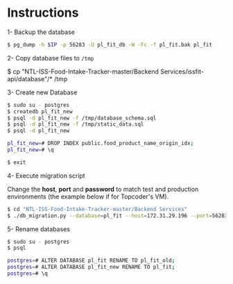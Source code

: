 # Instructions

1- Backup the database

```bash
$ pg_dump -h $IP -p 56283 -U pl_fit_db -W -Fc -f pl_fit.bak pl_fit 
```

2- Copy database files to `/tmp`

$ cp "NTL-ISS-Food-Intake-Tracker-master/Backend Services/issfit-api/database"/* /tmp

3- Create new Database

```bash
$ sudo su - postgres
$ createdb pl_fit_new
$ psql -d pl_fit_new -f /tmp/database_schema.sql
$ psql -d pl_fit_new -f /tmp/static_data.sql
$ psql -d pl_fit_new

pl_fit_new=# DROP INDEX public.food_product_name_origin_idx;
pl_fit_new=# \q

$ exit
```

4- Execute migration script

Change the **host**, **port** and **password** to match test and production environments (the example below if for Topcoder's VM).

```bash
$ cd "NTL-ISS-Food-Intake-Tracker-master/Backend Services"
$ ./db_migration.py --database=pl_fit --host=172.31.29.196 --port=56283 --user=pl_fit_db --password=CHANGEME
```

5- Rename databases

```bash
$ sudo su - postgres
$ psql

postgres=# ALTER DATABASE pl_fit RENAME TO pl_fit_old;
postgres=# ALTER DATABASE pl_fit_new RENAME TO pl_fit;
postgres=# \q
```
